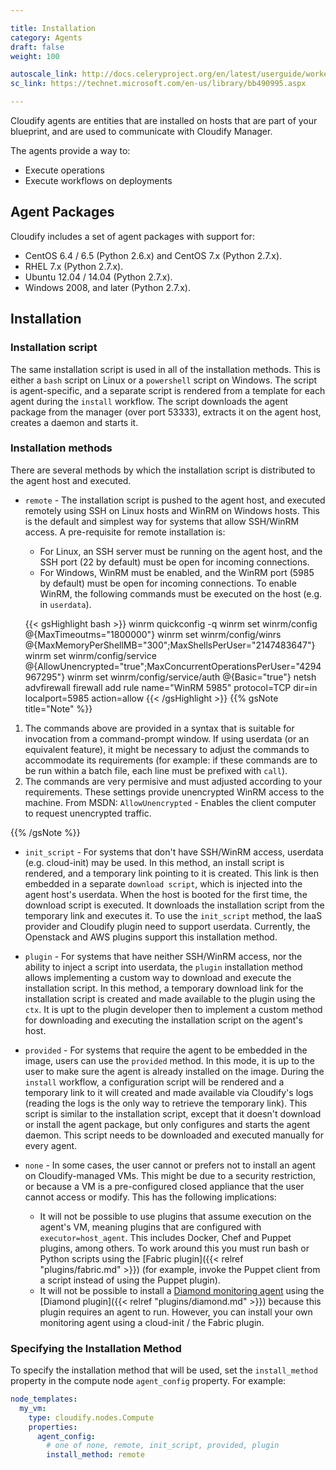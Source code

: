 ```yaml
---

title: Installation
category: Agents
draft: false
weight: 100

autoscale_link: http://docs.celeryproject.org/en/latest/userguide/workers.html#autoscaling
sc_link: https://technet.microsoft.com/en-us/library/bb490995.aspx

---
```


Cloudify agents are entities that are installed on hosts that are part of your blueprint, and are used to communicate with Cloudify Manager.

The agents provide a way to:

* Execute operations
* Execute workflows on deployments


## Agent Packages

Cloudify includes a set of agent packages with support for:

* CentOS 6.4 / 6.5 (Python 2.6.x) and CentOS 7.x (Python 2.7.x).
* RHEL 7.x (Python 2.7.x).
* Ubuntu 12.04 / 14.04 (Python 2.7.x).
* Windows 2008, and later (Python 2.7.x).


## Installation

### Installation script

The same installation script is used in all of the installation methods.
This is either a `bash` script on Linux or a `powershell` script on Windows.
The script is agent-specific, and a separate script is rendered from a
template for each agent during the `install` workflow.
The script downloads the agent package from the manager (over port 53333),
extracts it on the agent host, creates a daemon and starts it.


### Installation methods

There are several methods by which the installation script is distributed
to the agent host and executed.

* `remote` - The installation script is pushed to the agent host, and
executed remotely using SSH on Linux hosts and WinRM on Windows hosts.
This is the default and simplest way for systems that allow SSH/WinRM
access. A pre-requisite for remote installation is:
    * For Linux, an SSH server must be running on the agent host, and
    the SSH port (22 by default) must be open for incoming connections.
    * For Windows, WinRM must be enabled, and the WinRM port (5985 by
    default) must be open for incoming connections. To enable WinRM,
    the following commands must be executed on the host (e.g. in `userdata`).

    {{< gsHighlight  bash  >}}
    winrm quickconfig -q
    winrm set winrm/config              @{MaxTimeoutms="1800000"}
    winrm set winrm/config/winrs        @{MaxMemoryPerShellMB="300";MaxShellsPerUser="2147483647"}
    winrm set winrm/config/service      @{AllowUnencrypted="true";MaxConcurrentOperationsPerUser="4294967295"}
    winrm set winrm/config/service/auth @{Basic="true"}
    netsh advfirewall firewall add rule name="WinRM 5985" protocol=TCP dir=in localport=5985 action=allow
    {{< /gsHighlight >}}
{{% gsNote title="Note" %}}

1.  The commands above are provided in a syntax that is suitable for
invocation from a command-prompt window. If using userdata (or an
equivalent feature), it might be necessary to adjust the commands to
accommodate its requirements (for example: if these commands are to be
run within a batch file, each line must be prefixed with `call`).
2.  The commands are very permisive and must adjusted according to
your requirements. These settings provide unencrypted WinRM access to
the machine. From MSDN: `AllowUnencrypted` - Enables the client computer
to request unencrypted traffic.

{{% /gsNote %}}


* `init_script` - For systems that don't have SSH/WinRM access, userdata
(e.g. cloud-init) may be used. In this method, an install script is
rendered, and a temporary link pointing to it is created. This link is
then embedded in a separate `download script`, which is injected into
the agent host's userdata. When the host is booted for the first time,
the download script is executed. It downloads the installation script
from the temporary link and executes it.
To use the `init_script` method, the IaaS provider and Cloudify plugin
need to support userdata. Currently, the Openstack
and AWS plugins support this installation method.

* `plugin` - For systems that have neither SSH/WinRM access, nor
the ability to inject a script into userdata, the `plugin` installation
method allows implementing a custom way to download and execute the
installation script. In this method, a temporary download link for the
installation script is created and made available to the plugin using
the `ctx`. It is upt to the plugin developer then to implement a custom
method for downloading and executing the installation script on the
agent's host.

* `provided` - For systems that require the agent to be embedded in the
image, users can use the `provided` method. In this mode, it is up to
the user to make sure the agent is already installed on the image.
During the `install` workflow, a configuration script will be rendered
and a temporary link to it will created and made available
via Cloudify's logs (reading the logs is the only way to retrieve
the temporary link). This script is
similar to the installation script, except that it doesn't download or
install the agent package, but only configures and starts the agent
daemon. This script needs to be downloaded and executed manually for
every agent.

* `none` - In some cases, the user cannot or prefers not to install an agent
on Cloudify-managed VMs. This might be due to a security restriction,
or because a VM is a pre-configured closed appliance that the user cannot
access or modify.
This has the following implications:
    * It will not be possible to use plugins that assume execution on the agent's
VM, meaning plugins that are configured with `executor=host_agent`.
This includes Docker, Chef and Puppet plugins, among others. To work around this you must run bash or Python scripts using the [Fabric plugin]({{< relref "plugins/fabric.md" >}}) (for example, invoke the Puppet client from a script instead of using the Puppet plugin).
    * It will not be possible to install a [Diamond monitoring agent](http://diamond.readthedocs.org/) using the [Diamond plugin]({{< relref "plugins/diamond.md" >}}) because this plugin requires an agent to run. However, you can install your own monitoring agent using a cloud-init / the Fabric plugin.


### Specifying the Installation Method
To specify the installation method that will be used, set the `install_method` property in the compute node `agent_config` property. For example:

```yaml
node_templates:
  my_vm:
    type: cloudify.nodes.Compute
    properties:
      agent_config:
        # one of none, remote, init_script, provided, plugin
        install_method: remote
```
